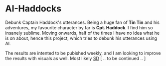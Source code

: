 # AI-Haddocks
Debunk Captain Haddock's utterances. Being a huge fan of **Tin Tin** and his adventures, 
my favourite character by far is **Cpt. Haddock**. I find him so insanely sublime. 
Moving onwards, half of the times I have no idea what he is on about, hence this project, 
which tries to debunk his utterances using AI. 

The results are intented to be pubished weekly, and I am looking to improve the results with 
visuals as well. Most likely [SD](https://huggingface.co/stabilityai/stable-diffusion-xl-base-1.0)
[ .. to be continued .. ]


